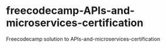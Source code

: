 # freecodecamp-APIs-and-microservices-certification
Freecodecamp solution to APIs-and-microservices-certification
